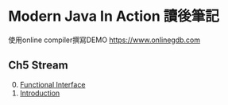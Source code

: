 # Modern Java In Action 讀後筆記
使用online compiler撰寫DEMO
https://www.onlinegdb.com
## Ch5 Stream
0. [Functional Interface](/Ch5%20Working%20with%20stream/0_Functional%20Interface.md)
1. [Introduction](/Ch5%20Working%20with%20stream/1_Introduction.md)